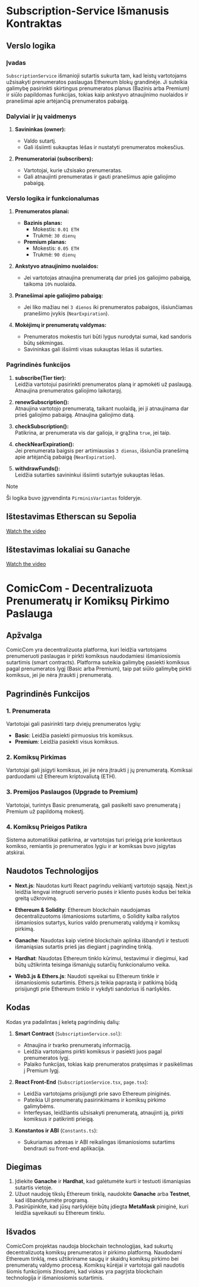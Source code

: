 # Subscription-Service Išmanusis Kontraktas

## Verslo logika

### Įvadas  
`SubscriptionService` išmanioji sutartis sukurta tam, kad leistų vartotojams užsisakyti prenumeratos paslaugas Ethereum blokų grandinėje. Ji suteikia galimybę pasirinkti skirtingus prenumeratos planus (Bazinis arba Premium) ir siūlo papildomas funkcijas, tokias kaip ankstyvo atnaujinimo nuolaidos ir pranešimai apie artėjančią prenumeratos pabaigą.

### Dalyviai ir jų vaidmenys  
1. **Savininkas (owner):**  
   - Valdo sutartį.
   - Gali išsiimti sukauptas lėšas ir nustatyti prenumeratos mokesčius.

2. **Prenumeratoriai (subscribers):**  
   - Vartotojai, kurie užsisako prenumeratas.
   - Gali atnaujinti prenumeratas ir gauti pranešimus apie galiojimo pabaigą.

### Verslo logika ir funkcionalumas  
1. **Prenumeratos planai:**  
   - **Bazinis planas:**
     - Mokestis: `0.01 ETH`
     - Trukmė: `30 dienų`
   - **Premium planas:**
     - Mokestis: `0.05 ETH`
     - Trukmė: `90 dienų`
   
2. **Ankstyvo atnaujinimo nuolaidos:**
   - Jei vartotojas atnaujina prenumeratą dar prieš jos galiojimo pabaigą, taikoma `10%` nuolaida.

3. **Pranešimai apie galiojimo pabaigą:**  
   - Jei liko mažiau nei `3 dienos` iki prenumeratos pabaigos, išsiunčiamas pranešimo įvykis (`NearExpiration`).

4. **Mokėjimų ir prenumeratų valdymas:**  
   - Prenumeratos mokestis turi būti lygus nurodytai sumai, kad sandoris būtų sėkmingas.
   - Savininkas gali išsiimti visas sukauptas lėšas iš sutarties.

### Pagrindinės funkcijos
1. **subscribe(Tier tier):**  
   Leidžia vartotojui pasirinkti prenumeratos planą ir apmokėti už paslaugą. Atnaujina prenumeratos galiojimo laikotarpį.

2. **renewSubscription():**  
   Atnaujina vartotojo prenumeratą, taikant nuolaidą, jei ji atnaujinama dar prieš galiojimo pabaigą. Atnaujina galiojimo datą.

3. **checkSubscription():**  
   Patikrina, ar prenumerata vis dar galioja, ir grąžina `true`, jei taip.

4. **checkNearExpiration():**  
   Jei prenumerata baigsis per artimiausias `3 dienas`, išsiunčia pranešimą apie artėjančią pabaigą (`NearExpiration`).

5. **withdrawFunds():**  
   Leidžia sutarties savininkui išsiimti sutartyje sukauptas lėšas.

> [!NOTE]  
> Ši logika buvo įgyvendinta `PirminisVariantas` folderyje.

## Ištestavimas Etherscan su Sepolia
[Watch the video](https://github.com/user-attachments/assets/c6aa90fd-33e7-4cce-a191-c018291e2221)

## Ištestavimas lokaliai su Ganache
[Watch the video](https://github.com/user-attachments/assets/cc64761e-f19e-4136-9b20-78dd492ff59c)

# ComicCom - Decentralizuota Prenumeratų ir Komiksų Pirkimo Paslauga

## Apžvalga
ComicCom yra decentralizuota platforma, kuri leidžia vartotojams prenumeruoti paslaugas ir pirkti komiksus naudodamiesi išmaniosiomis sutartimis (smart contracts). Platforma suteikia galimybę pasiekti komiksus pagal prenumeratos lygį (Basic arba Premium), taip pat siūlo galimybę pirkti komiksus, jei jie nėra įtraukti į prenumeratą.

## Pagrindinės Funkcijos

### 1. **Prenumerata**
Vartotojai gali pasirinkti tarp dviejų prenumeratos lygių:
- **Basic**: Leidžia pasiekti pirmuosius tris komiksus.
- **Premium**: Leidžia pasiekti visus komiksus.

### 2. **Komiksų Pirkimas**
Vartotojai gali įsigyti komiksus, jei jie nėra įtraukti į jų prenumeratą. Komiksai parduodami už Ethereum kriptovaliutą (ETH).

### 3. **Premijos Paslaugos (Upgrade to Premium)**
Vartotojai, turintys Basic prenumeratą, gali pasikelti savo prenumeratą į Premium už papildomą mokestį.

### 4. **Komiksų Prieigos Patikra**
Sistema automatiškai patikrina, ar vartotojas turi prieigą prie konkretaus komikso, remiantis jo prenumeratos lygiu ir ar komiksas buvo įsigytas atskirai.

## Naudotos Technologijos

- **Next.js**: Naudotas kurti React pagrindu veikiantį vartotojo sąsają. Next.js leidžia lengvai integruoti serverio pusės ir kliento pusės kodus bei teikia greitą užkrovimą.
  
- **Ethereum & Solidity**: Ethereum blockchain naudojamas decentralizuotoms išmaniosioms sutartims, o Solidity kalba rašytos išmaniosios sutartys, kurios valdo prenumeratų valdymą ir komiksų pirkimą.

- **Ganache**: Naudotas kaip vietinė blockchain aplinka išbandyti ir testuoti išmaniąsias sutartis prieš jas diegiant į pagrindinę tinklą.

- **Hardhat**: Naudotas Ethereum tinklo kūrimui, testavimui ir diegimui, kad būtų užtikrinta teisinga išmaniųjų sutarčių funkcionalumo veika.

- **Web3.js & Ethers.js**: Naudoti sąveikai su Ethereum tinkle ir išmaniosiomis sutartimis. Ethers.js teikia paprastą ir patikimą būdą prisijungti prie Ethereum tinklo ir vykdyti sandorius iš naršyklės.

## Kodas

Kodas yra padalintas į keletą pagrindinių dalių:

1. **Smart Contract** (`SubscriptionService.sol`):
   - Atnaujina ir tvarko prenumeratų informaciją.
   - Leidžia vartotojams pirkti komiksus ir pasiekti juos pagal prenumeratos lygį.
   - Palaiko funkcijas, tokias kaip prenumeratos pratęsimas ir pasikėlimas į Premium lygį.

2. **React Front-End** (`SubscriptionService.tsx`, `page.tsx`):
   - Leidžia vartotojams prisijungti prie savo Ethereum piniginės.
   - Pateikia UI prenumeratų pasirinkimams ir komiksų pirkimo galimybėms.
   - Interfeysas, leidžiantis užsisakyti prenumeratą, atnaujinti ją, pirkti komiksus ir patikrinti prieigą.

3. **Konstantos ir ABI** (`Constants.ts`):
   - Sukuriamas adresas ir ABI reikalingas išmaniosioms sutartims bendrauti su front-end aplikacija.

## Diegimas

1. Įdiekite **Ganache** ir **Hardhat**, kad galėtumėte kurti ir testuoti išmaniąsias sutartis vietoje.
2. Užuot naudoję tikslų Ethereum tinklą, naudokite **Ganache** arba **Testnet**, kad išbandytumėte programą.
3. Pasirūpinkite, kad jūsų naršyklėje būtų įdiegta **MetaMask** piniginė, kuri leidžia sąveikauti su Ethereum tinklu.

## Išvados
ComicCom projektas naudoja blockchain technologijas, kad sukurtų decentralizuotą komiksų prenumeratos ir pirkimo platformą. Naudodami Ethereum tinklą, mes užtikriname saugų ir skaidrų komiksų pirkimo bei prenumeratų valdymo procesą. Komiksų kūrėjai ir vartotojai gali naudotis šiomis funkcijomis žinodami, kad viskas yra pagrįsta blockchain technologija ir išmaniosiomis sutartimis.
